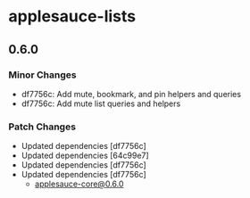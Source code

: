 # applesauce-lists

## 0.6.0

### Minor Changes

- df7756c: Add mute, bookmark, and pin helpers and queries
- df7756c: Add mute list queries and helpers

### Patch Changes

- Updated dependencies [df7756c]
- Updated dependencies [64c99e7]
- Updated dependencies [df7756c]
- Updated dependencies [df7756c]
  - applesauce-core@0.6.0

